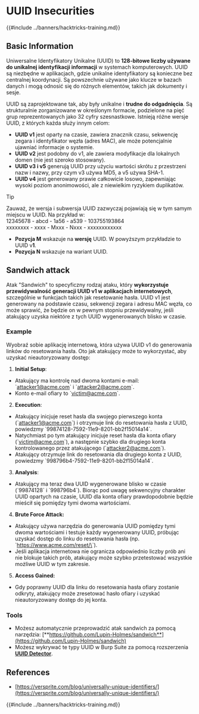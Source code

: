 # UUID Insecurities

{{#include ../banners/hacktricks-training.md}}

## Basic Information

Uniwersalne Identyfikatory Unikalne (UUID) to **128-bitowe liczby używane do unikalnej identyfikacji informacji** w systemach komputerowych. UUID są niezbędne w aplikacjach, gdzie unikalne identyfikatory są konieczne bez centralnej koordynacji. Są powszechnie używane jako klucze w bazach danych i mogą odnosić się do różnych elementów, takich jak dokumenty i sesje.

UUID są zaprojektowane tak, aby były unikalne i **trudne do odgadnięcia**. Są strukturalnie zorganizowane w określonym formacie, podzielone na pięć grup reprezentowanych jako 32 cyfry szesnastkowe. Istnieją różne wersje UUID, z których każda służy innym celom:

- **UUID v1** jest oparty na czasie, zawiera znacznik czasu, sekwencję zegara i identyfikator węzła (adres MAC), ale może potencjalnie ujawniać informacje o systemie.
- **UUID v2** jest podobny do v1, ale zawiera modyfikacje dla lokalnych domen (nie jest szeroko stosowany).
- **UUID v3 i v5** generują UUID przy użyciu wartości skrótu z przestrzeni nazw i nazwy, przy czym v3 używa MD5, a v5 używa SHA-1.
- **UUID v4** jest generowany prawie całkowicie losowo, zapewniając wysoki poziom anonimowości, ale z niewielkim ryzykiem duplikatów.

> [!TIP]
> Zauważ, że wersja i subwersja UUID zazwyczaj pojawiają się w tym samym miejscu w UUID. Na przykład w:\
> 12345678 - abcd - 1a56 - a539 - 103755193864\
> xxxxxxxx - xxxx - Mxxx - Nxxx - xxxxxxxxxxxx
>
> - **Pozycja M** wskazuje na **wersję** UUID. W powyższym przykładzie to UUID v**1**.
> - **Pozycja N** wskazuje na wariant UUID.

## Sandwich attack

Atak "Sandwich" to specyficzny rodzaj ataku, który **wykorzystuje przewidywalność generacji UUID v1 w aplikacjach internetowych**, szczególnie w funkcjach takich jak resetowanie hasła. UUID v1 jest generowany na podstawie czasu, sekwencji zegara i adresu MAC węzła, co może sprawić, że będzie on w pewnym stopniu przewidywalny, jeśli atakujący uzyska niektóre z tych UUID wygenerowanych blisko w czasie.

### Example

Wyobraź sobie aplikację internetową, która używa UUID v1 do generowania linków do resetowania hasła. Oto jak atakujący może to wykorzystać, aby uzyskać nieautoryzowany dostęp:

1. **Initial Setup**:

- Atakujący ma kontrolę nad dwoma kontami e-mail: \`attacker1@acme.com\` i \`attacker2@acme.com\`.
- Konto e-mail ofiary to \`victim@acme.com\`.

2. **Execution**:

- Atakujący inicjuje reset hasła dla swojego pierwszego konta (\`attacker1@acme.com\`) i otrzymuje link do resetowania hasła z UUID, powiedzmy \`99874128-7592-11e9-8201-bb2f15014a14\`.
- Natychmiast po tym atakujący inicjuje reset hasła dla konta ofiary (\`victim@acme.com\`), a następnie szybko dla drugiego konta kontrolowanego przez atakującego (\`attacker2@acme.com\`).
- Atakujący otrzymuje link do resetowania dla drugiego konta z UUID, powiedzmy \`998796b4-7592-11e9-8201-bb2f15014a14\`.

3. **Analysis**:

- Atakujący ma teraz dwa UUID wygenerowane blisko w czasie (\`99874128\` i \`998796b4\`). Biorąc pod uwagę sekwencyjny charakter UUID opartych na czasie, UUID dla konta ofiary prawdopodobnie będzie mieścił się pomiędzy tymi dwoma wartościami.

4. **Brute Force Attack:**

- Atakujący używa narzędzia do generowania UUID pomiędzy tymi dwoma wartościami i testuje każdy wygenerowany UUID, próbując uzyskać dostęp do linku do resetowania hasła (np. \`https://www.acme.com/reset/\<generated-UUID>\`).
- Jeśli aplikacja internetowa nie ogranicza odpowiednio liczby prób ani nie blokuje takich prób, atakujący może szybko przetestować wszystkie możliwe UUID w tym zakresie.

5. **Access Gained:**

- Gdy poprawny UUID dla linku do resetowania hasła ofiary zostanie odkryty, atakujący może zresetować hasło ofiary i uzyskać nieautoryzowany dostęp do jej konta.

### Tools

- Możesz automatycznie przeprowadzić atak sandwich za pomocą narzędzia: [**https://github.com/Lupin-Holmes/sandwich**](https://github.com/Lupin-Holmes/sandwich)
- Możesz wykrywać te typy UUID w Burp Suite za pomocą rozszerzenia [**UUID Detector**](https://portswigger.net/bappstore/65f32f209a72480ea5f1a0dac4f38248).

## References

- [https://versprite.com/blog/universally-unique-identifiers/](https://versprite.com/blog/universally-unique-identifiers/)

{{#include ../banners/hacktricks-training.md}}
